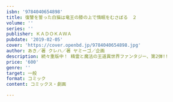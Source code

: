 ```yaml
---
isbn: '9784040654898'
title: 復讐を誓った白猫は竜王の膝の上で惰眠をむさぼる　２
volume: ''
series: ''
publisher: ＫＡＤＯＫＡＷＡ
pubdate: '2019-02-05'
cover: 'https://cover.openbd.jp/9784040654898.jpg'
author: あき／著 クレハ／著 ヤミーゴ／企画
description: 続々重版中！ 精霊と魔法の王道異世界ファンタジー、第2弾!!
price: '600'
genre: ''
target: 一般
format: コミック
content: コミックス・劇画

---
```

